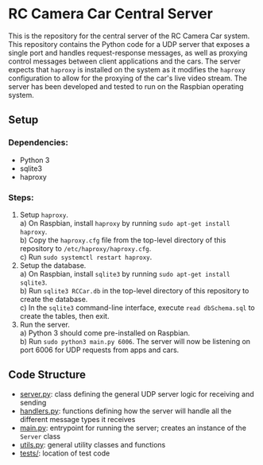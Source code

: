 # RC Camera Car Central Server

This is the repository for the central server of the RC Camera Car system. This
repository contains the Python code for a UDP server that exposes a single port
and handles request-response messages, as well as proxying control messages
between client applications and the cars. The server expects that `haproxy` is
installed on the system as it modifies the `haproxy` configuration to allow for
the proxying of the car's live video stream. The server has been developed and
tested to run on the Raspbian operating system.

## Setup
### Dependencies:
* Python 3
* sqlite3
* haproxy

### Steps:
1. Setup `haproxy`.  
  a) On Raspbian, install `haproxy` by running `sudo apt-get install haproxy`.  
  b) Copy the `haproxy.cfg` file from the top-level directory of this repository
     to `/etc/haproxy/haproxy.cfg`.  
  c) Run `sudo systemctl restart haproxy`.  
2. Setup the database.  
  a) On Raspbian, install `sqlite3` by running `sudo apt-get install sqlite3`.  
  b) Run `sqlite3 RCCar.db` in the top-level directory of this repository to
     create the database.  
  c) In the `sqlite3` command-line interface, execute `read dbSchema.sql` to
     create the tables, then exit.  
3. Run the server.  
  a) Python 3 should come pre-installed on Raspbian.  
  b) Run `sudo python3 main.py 6006`. The server will now be listening on port
     6006 for UDP requests from apps and cars.  

## Code Structure
* [server.py](./server.py): class defining the general UDP server logic for
receiving and sending
* [handlers.py](./handlers.py): functions defining how the server will handle
all the different message types it receives
* [main.py](./main.py): entrypoint for running the server; creates an instance
of the `Server` class
* [utils.py](./utils.py): general utility classes and functions
* [tests/](./tests/): location of test code
